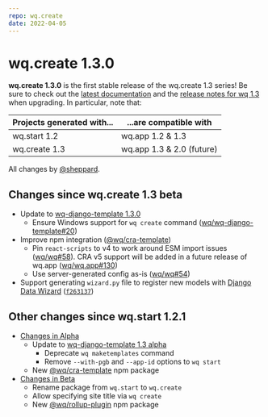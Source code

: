 ```yaml
---
repo: wq.create
date: 2022-04-05
---
```


# wq.create 1.3.0

**wq.create 1.3.0** is the first stable release of the wq.create 1.3 series!  Be sure to check out the [latest documentation](../index.md) and the [release notes for wq 1.3](./wq-1.3.0.md) when upgrading.  In particular, note that:

Projects generated with... | ...are compatible with
-- | --
wq.start 1.2 | wq.app 1.2 & 1.3
wq.create 1.3 | wq.app 1.3 & 2.0 (future)

All changes by [@sheppard](https://github.com/sheppard).

## Changes since wq.create 1.3 beta

 * Update to [wq-django-template 1.3.0](./wq-django-template-1.3.0.md)
    * Ensure Windows support for `wq create` command ([wq/wq-django-template#20](https://github.com/wq/wq-django-template/issues/20))
 *  Improve npm integration ([@wq/cra-template](../@wq/cra-template.md))
     * Pin `react-scripts` to v4 to work around ESM import issues ([wq/wq#58](https://github.com/wq/wq/issues/58)).  CRA v5 support will be added in a future release of wq.app ([wq/wq.app#130](https://github.com/wq/wq.app/issues/130))
     * Use server-generated config as-is ([wq/wq#54](https://github.com/wq/wq/issues/54))
 * Support generating `wizard.py` file to register new models with [Django Data Wizard](https://django-data-wizard.wq.io) ([`f263137`](https://github.com/wq/wq.create/commit/f263137))

## Other changes since wq.start 1.2.1
  * [Changes in Alpha](./wq.create-1.3.0a1.md)
     * Update to [wq-django-template 1.3 alpha](./wq-django-template-1.3.0a1.md)
        * Deprecate `wq maketemplates` command
        * Remove `--with-pgb` and `--app-id` options to `wq start`
      * New [@wq/cra-template](../@wq/cra-template.md) npm package
  * [Changes in Beta](./wq.create-1.3.0b1.md)
    * Rename package from `wq.start` to `wq.create`
    * Allow specifying site title via `wq create`
    * New [@wq/rollup-plugin](../@wq/rollup-plugin.md) npm package
